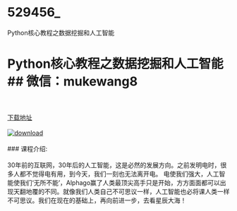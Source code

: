# 529456_
Python核心教程之数据挖掘和人工智能
# Python核心教程之数据挖掘和人工智能## 微信：mukewang8
<br/></br>[下载地址](http://www.36tz.cn/article/529456 "下载地址")
<br/></br>[![download](http://36tz.cn/muke_img/2019_12_356-69-300x188.jpg "下载地址")](http://www.36tz.cn/article/529456 "下载地址")
<br/></br>### 课程介绍:<br/></br>30年前的互联网，30年后的人工智能，这是必然的发展方向。之前发明电时，很多人都不觉得电有用，到今天，我们一刻也无法离开电。
电使我们强大，人工智能使我们‘无所不能’，Alphago赢了人类最顶尖高手只是开始，方方面面都可以出现天翻地覆的不同。就像我们人类自己不可思议一样，人工智能也必将课人类一样不可思议。我们在现在的基础上，再向前进一步，去看星辰大海！


 
